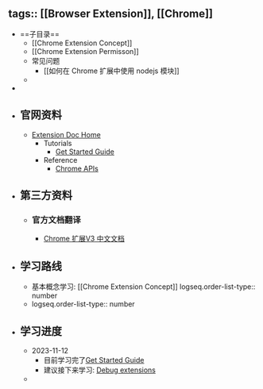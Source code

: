 tags:: [[Browser Extension]], [[Chrome]]
---

- ==子目录==
	- [[Chrome Extension Concept]]
	- [[Chrome Extension Permisson]]
	- 常见问题
		- [[如何在 Chrome 扩展中使用 nodejs 模块]]
	-
-
- ## 官网资料
	- [Extension Doc Home](https://developer.chrome.com/docs/extensions/)
		- Tutorials
			- [Get Started Guide](https://developer.chrome.com/docs/extensions/mv3/getstarted/)
		- Reference
			- [Chrome APIs](https://developer.chrome.com/docs/extensions/reference/)
- ## 第三方资料
	- ### 官方文档翻译
		- [Chrome 扩展V3 中文文档](https://doc.yilijishu.info/chrome/)
- ## 学习路线
	- 基本概念学习: [[Chrome Extension Concept]]
	  logseq.order-list-type:: number
	- logseq.order-list-type:: number
- ## 学习进度
	- 2023-11-12
		- 目前学习完了[Get Started Guide](https://developer.chrome.com/docs/extensions/mv3/getstarted/)
		- 建议接下来学习: [Debug extensions](https://developer.chrome.com/docs/extensions/mv3/tut_debugging/#debug_bg)
	-